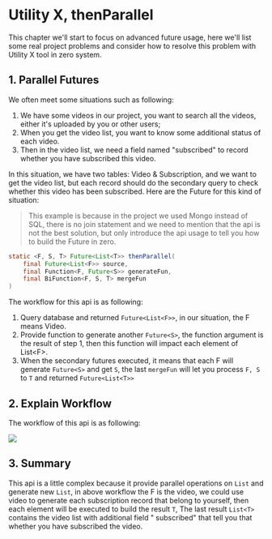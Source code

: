 # Utility X, thenParallel

This chapter we'll start to focus on advanced future usage, here we'll list some real project problems and consider how
to resolve this problem with Utility X tool in zero system.

## 1. Parallel Futures

We often meet some situations such as following:

1. We have some videos in our project, you want to search all the videos, either it's uploaded by you or other users;
2. When you get the video list, you want to know some additional status of each video.
3. Then in the video list, we need a field named "subscribed" to record whether you have subscribed this video.

In this situation, we have two tables: Video & Subscription, and we want to get the video list, but each record should
do the secondary query to check whether this video has been subscribed. Here are the Future for this kind of situation:

> This example is because in the project we used Mongo instead of SQL, there is no join statement and we need to mention
> that the api is not the best solution, but only introduce the api usage to tell you how to build the Future in zero.

```java
static <F, S, T> Future<List<T>> thenParallel(
    final Future<List<F>> source, 
    final Function<F, Future<S>> generateFun, 
    final BiFunction<F, S, T> mergeFun
)
```

The workflow for this api is as following:

1. Query database and returned `Future<List<F>>`, in our situation, the F means Video.
2. Provide function to generate another `Future<S>`, the function argument is the result of step 1, then this function
   will impact each element of List&lt;F&gt;.
3. When the secondary futures executed, it means that each F will generate `Future<S>` and get `S`, the last `mergeFun`
   will let you process `F, S` to `T` and returned `Future<List<T>>`

## 2. Explain Workflow

The workflow of this api is as following:

![](/doc/image/D10057-1.png)

## 3. Summary

This api is a little complex because it provide parallel operations on `List` and generate new `List`, in above workflow
the F is the video, we could use video to generate each subscription record that belong to yourself, then each element
will be executed to build the result `T`, The last result `List<T>` contains the video list with additional field "
subscribed" that tell you that whether you have subscribed the video. 



